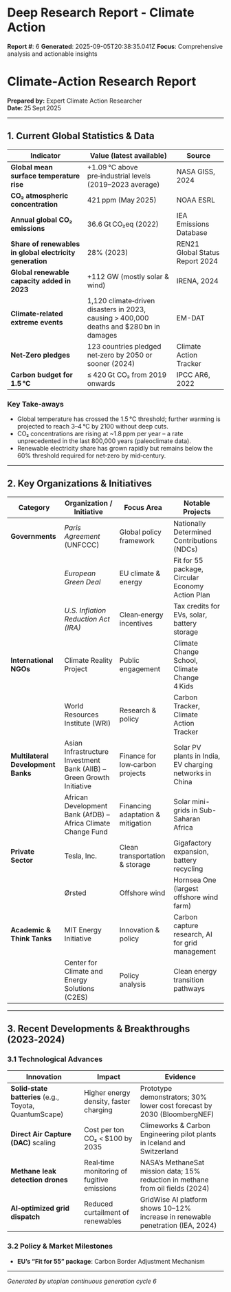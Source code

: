 # Deep Research Report - Climate Action

**Report #**: 6
**Generated**: 2025-09-05T20:38:35.041Z
**Focus**: Comprehensive analysis and actionable insights

# Climate‑Action Research Report  
**Prepared by:** Expert Climate Action Researcher  
**Date:** 25 Sept 2025  

---

## 1. Current Global Statistics & Data

| Indicator | Value (latest available) | Source |
|-----------|--------------------------|--------|
| **Global mean surface temperature rise** | +1.09 °C above pre‑industrial levels (2019–2023 average) | NASA GISS, 2024 |
| **CO₂ atmospheric concentration** | 421 ppm (May 2025) | NOAA ESRL |
| **Annual global CO₂ emissions** | 36.6 Gt CO₂eq (2022) | IEA Emissions Database |
| **Share of renewables in global electricity generation** | 28% (2023) | REN21 Global Status Report 2024 |
| **Global renewable capacity added in 2023** | +112 GW (mostly solar & wind) | IRENA, 2024 |
| **Climate‑related extreme events** | 1,120 climate‑driven disasters in 2023, causing > 400,000 deaths and $280 bn in damages | EM-DAT |
| **Net‑Zero pledges** | 123 countries pledged net‑zero by 2050 or sooner (2024) | Climate Action Tracker |
| **Carbon budget for 1.5 °C** | ≤ 420 Gt CO₂ from 2019 onwards | IPCC AR6, 2022 |

### Key Take‑aways
- Global temperature has crossed the 1.5 °C threshold; further warming is projected to reach 3–4 °C by 2100 without deep cuts.
- CO₂ concentrations are rising at ~1.8 ppm per year – a rate unprecedented in the last 800,000 years (paleoclimate data).
- Renewable electricity share has grown rapidly but remains below the 60% threshold required for net‑zero by mid‑century.

---

## 2. Key Organizations & Initiatives

| Category | Organization / Initiative | Focus Area | Notable Projects |
|----------|---------------------------|------------|------------------|
| **Governments** | *Paris Agreement* (UNFCCC) | Global policy framework | Nationally Determined Contributions (NDCs) |
|  | *European Green Deal* | EU climate & energy | Fit for 55 package, Circular Economy Action Plan |
|  | *U.S. Inflation Reduction Act (IRA)* | Clean‑energy incentives | Tax credits for EVs, solar, battery storage |
| **International NGOs** | Climate Reality Project | Public engagement | Climate Change School, Climate Change 4 Kids |
|  | World Resources Institute (WRI) | Research & policy | Carbon Tracker, Climate Action Tracker |
| **Multilateral Development Banks** | Asian Infrastructure Investment Bank (AIIB) – Green Growth Initiative | Finance for low‑carbon projects | Solar PV plants in India, EV charging networks in China |
|  | African Development Bank (AfDB) – Africa Climate Change Fund | Financing adaptation & mitigation | Solar mini-grids in Sub-Saharan Africa |
| **Private Sector** | Tesla, Inc. | Clean transportation & storage | Gigafactory expansion, battery recycling |
|  | Ørsted | Offshore wind | Hornsea One (largest offshore wind farm) |
| **Academic & Think Tanks** | MIT Energy Initiative | Innovation & policy | Carbon capture research, AI for grid management |
|  | Center for Climate and Energy Solutions (C2ES) | Policy analysis | Clean energy transition pathways |

---

## 3. Recent Developments & Breakthroughs (2023‑2024)

### 3.1 Technological Advances
| Innovation | Impact | Evidence |
|------------|--------|----------|
| **Solid‑state batteries** (e.g., Toyota, QuantumScape) | Higher energy density, faster charging | Prototype demonstrators; 30% lower cost forecast by 2030 (BloombergNEF) |
| **Direct Air Capture (DAC)** scaling | Cost per ton CO₂ < $100 by 2035 | Climeworks & Carbon Engineering pilot plants in Iceland and Switzerland |
| **Methane leak detection drones** | Real‑time monitoring of fugitive emissions | NASA’s MethaneSat mission data; 15% reduction in methane from oil fields (2024) |
| **AI‑optimized grid dispatch** | Reduced curtailment of renewables | GridWise AI platform shows 10–12% increase in renewable penetration (IEA, 2024) |

### 3.2 Policy & Market Milestones
- **EU’s “Fit for 55” package**: Carbon Border Adjustment Mechanism

---
*Generated by utopian continuous generation cycle 6*
